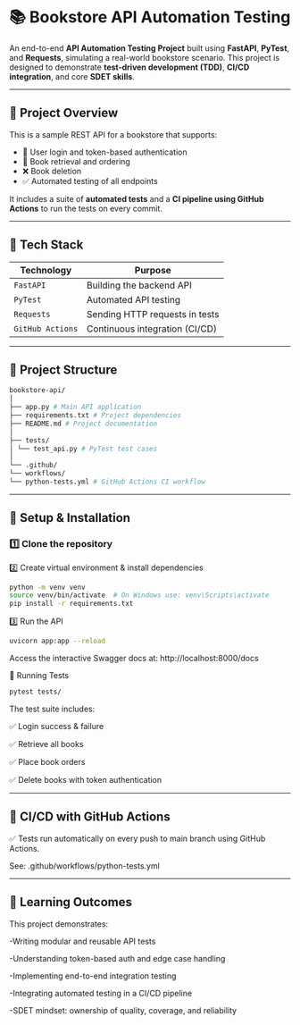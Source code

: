 # 📚 Bookstore API Automation Testing

An end-to-end **API Automation Testing Project** built using **FastAPI**, **PyTest**, and **Requests**, simulating a real-world bookstore scenario. This project is designed to demonstrate **test-driven development (TDD)**, **CI/CD integration**, and core **SDET skills**.

---

## 🚀 Project Overview

This is a sample REST API for a bookstore that supports:

- 🔐 User login and token-based authentication
- 📖 Book retrieval and ordering
- ❌ Book deletion
- ✅ Automated testing of all endpoints

It includes a suite of **automated tests** and a **CI pipeline using GitHub Actions** to run the tests on every commit.

---

## 🧰 Tech Stack

| Technology      | Purpose                            |
|-----------------|------------------------------------|
| `FastAPI`       | Building the backend API           |
| `PyTest`        | Automated API testing              |
| `Requests`      | Sending HTTP requests in tests     |
| `GitHub Actions`| Continuous integration (CI/CD)     |

---

## 📂 Project Structure

```bash
bookstore-api/
│
├── app.py # Main API application
├── requirements.txt # Project dependencies
├── README.md # Project documentation
│
├── tests/
│ └── test_api.py # PyTest test cases
│
└── .github/
└── workflows/
└── python-tests.yml # GitHub Actions CI workflow
```

---
## 🔧 Setup & Installation

### 1️⃣ Clone the repository
2️⃣ Create virtual environment & install dependencies
```bash
python -m venv venv
source venv/bin/activate  # On Windows use: venv\Scripts\activate
pip install -r requirements.txt
```

3️⃣ Run the API
```bash
uvicorn app:app --reload
```
Access the interactive Swagger docs at: http://localhost:8000/docs

🧪 Running Tests
```bash
pytest tests/
```
The test suite includes:

✅ Login success & failure

✅ Retrieve all books

✅ Place book orders

✅ Delete books with token authentication

---
## 🧱 CI/CD with GitHub Actions
✅ Tests run automatically on every push to main branch using GitHub Actions.

See: .github/workflows/python-tests.yml

---
## 📌 Learning Outcomes
This project demonstrates:

-Writing modular and reusable API tests

-Understanding token-based auth and edge case handling

-Implementing end-to-end integration testing

-Integrating automated testing in a CI/CD pipeline

-SDET mindset: ownership of quality, coverage, and reliability
